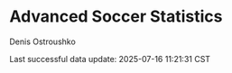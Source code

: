 # Advanced Soccer Statistics
Denis Ostroushko

<!-- gfm -->

Last successful data update: 2025-07-16 11:21:31 CST
